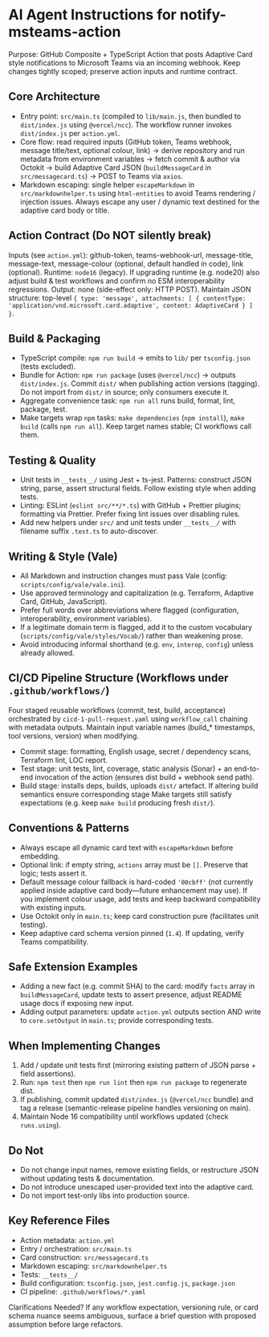 # AI Agent Instructions for notify-msteams-action

Purpose: GitHub Composite + TypeScript Action that posts Adaptive Card style notifications to Microsoft Teams via an incoming webhook. Keep changes tightly scoped; preserve action inputs and runtime contract.

## Core Architecture

- Entry point: `src/main.ts` (compiled to `lib/main.js`, then bundled to `dist/index.js` using `@vercel/ncc`). The workflow runner invokes `dist/index.js` per `action.yml`.
- Core flow: read required inputs (GitHub token, Teams webhook, message title/text, optional colour, link) -> derive repository and run metadata from environment variables -> fetch commit & author via Octokit -> build Adaptive Card JSON (`buildMessageCard` in `src/messagecard.ts`) -> POST to Teams via `axios`.
- Markdown escaping: single helper `escapeMarkdown` in `src/markdownhelper.ts` using `html-entities` to avoid Teams rendering / injection issues. Always escape any user / dynamic text destined for the adaptive card body or title.

## Action Contract (Do NOT silently break)

Inputs (see `action.yml`): github-token, teams-webhook-url, message-title, message-text, message-colour (optional, default handled in code), link (optional). Runtime: `node16` (legacy). If upgrading runtime (e.g. node20) also adjust build & test workflows and confirm no ESM interoperability regressions.
Output: none (side-effect only: HTTP POST). Maintain JSON structure: top-level `{ type: 'message', attachments: [ { contentType: 'application/vnd.microsoft.card.adaptive', content: AdaptiveCard } ] }`.

## Build & Packaging

- TypeScript compile: `npm run build` -> emits to `lib/` per `tsconfig.json` (tests excluded).
- Bundle for Action: `npm run package` (uses `@vercel/ncc`) -> outputs `dist/index.js`. Commit `dist/` when publishing action versions (tagging). Do not import from `dist/` in source; only consumers execute it.
- Aggregate convenience task: `npm run all` runs build, format, lint, package, test.
- Make targets wrap `npm` tasks: `make dependencies` (`npm install`), `make build` (calls `npm run all`). Keep target names stable; CI workflows call them.

## Testing & Quality

- Unit tests in `__tests__/` using Jest + ts-jest. Patterns: construct JSON string, parse, assert structural fields. Follow existing style when adding tests.
- Linting: ESLint (`eslint src/**/*.ts`) with GitHub + Prettier plugins; formatting via Prettier. Prefer fixing lint issues over disabling rules.
- Add new helpers under `src/` and unit tests under `__tests__/` with filename suffix `.test.ts` to auto-discover.

## Writing & Style (Vale)

- All Markdown and instruction changes must pass Vale (config: `scripts/config/vale/vale.ini`).
- Use approved terminology and capitalization (e.g. Terraform, Adaptive Card, GitHub, JavaScript).
- Prefer full words over abbreviations where flagged (configuration, interoperability, environment variables).
- If a legitimate domain term is flagged, add it to the custom vocabulary (`scripts/config/vale/styles/Vocab/`) rather than weakening prose.
- Avoid introducing informal shorthand (e.g. `env`, `interop`, `config`) unless already allowed.

## CI/CD Pipeline Structure (Workflows under `.github/workflows/`)

Four staged reusable workflows (commit, test, build, acceptance) orchestrated by `cicd-1-pull-request.yaml` using `workflow_call` chaining with metadata outputs. Maintain input variable names (build_* timestamps, tool versions, version) when modifying.

- Commit stage: formatting, English usage, secret / dependency scans, Terraform lint, LOC report.
- Test stage: unit tests, lint, coverage, static analysis (Sonar) + an end-to-end invocation of the action (ensures dist build + webhook send path).
- Build stage: installs deps, builds, uploads `dist/` artefact.
If altering build semantics ensure corresponding stage Make targets still satisfy expectations (e.g. keep `make build` producing fresh `dist/`).

## Conventions & Patterns

- Always escape all dynamic card text with `escapeMarkdown` before embedding.
- Optional link: if empty string, `actions` array must be `[]`. Preserve that logic; tests assert it.
- Default message colour fallback is hard-coded `'00cbff'` (not currently applied inside adaptive card body—future enhancement may use). If you implement colour usage, add tests and keep backward compatibility with existing inputs.
- Use Octokit only in `main.ts`; keep card construction pure (facilitates unit testing).
- Keep adaptive card schema version pinned (`1.4`). If updating, verify Teams compatibility.

## Safe Extension Examples

- Adding a new fact (e.g. commit SHA) to the card: modify `facts` array in `buildMessageCard`, update tests to assert presence, adjust README usage docs if exposing new input.
- Adding output parameters: update `action.yml` outputs section AND write to `core.setOutput` in `main.ts`; provide corresponding tests.

## When Implementing Changes

1. Add / update unit tests first (mirroring existing pattern of JSON parse + field assertions).
2. Run: `npm test` then `npm run lint` then `npm run package` to regenerate dist.
3. If publishing, commit updated `dist/index.js` (`@vercel/ncc` bundle) and tag a release (semantic-release pipeline handles versioning on main).
4. Maintain Node 16 compatibility until workflows updated (check `runs.using`).

## Do Not

- Do not change input names, remove existing fields, or restructure JSON without updating tests & documentation.
- Do not introduce unescaped user-provided text into the adaptive card.
- Do not import test-only libs into production source.

## Key Reference Files

- Action metadata: `action.yml`
- Entry / orchestration: `src/main.ts`
- Card construction: `src/messagecard.ts`
- Markdown escaping: `src/markdownhelper.ts`
- Tests: `__tests__/`
- Build configuration: `tsconfig.json`, `jest.config.js`, `package.json`
- CI pipeline: `.github/workflows/*.yaml`

Clarifications Needed? If any workflow expectation, versioning rule, or card schema nuance seems ambiguous, surface a brief question with proposed assumption before large refactors.
